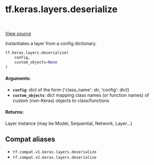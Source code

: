 <div itemscope itemtype="http://developers.google.com/ReferenceObject">
<meta itemprop="name" content="tf.keras.layers.deserialize" />
<meta itemprop="path" content="Stable" />
</div>

# tf.keras.layers.deserialize

<!-- Insert buttons and diff -->

<table class="tfo-notebook-buttons tfo-api" align="left">
</table>

<a target="_blank" href="/code/stable/tensorflow/python/keras/layers/serialization.py">View source</a>



Instantiates a layer from a config dictionary.

``` python
tf.keras.layers.deserialize(
    config,
    custom_objects=None
)
```



<!-- Placeholder for "Used in" -->


#### Arguments:


* <b>`config`</b>: dict of the form {'class_name': str, 'config': dict}
* <b>`custom_objects`</b>: dict mapping class names (or function names)
    of custom (non-Keras) objects to class/functions


#### Returns:

Layer instance (may be Model, Sequential, Network, Layer...)


## Compat aliases

* `tf.compat.v1.keras.layers.deserialize`
* `tf.compat.v2.keras.layers.deserialize`

